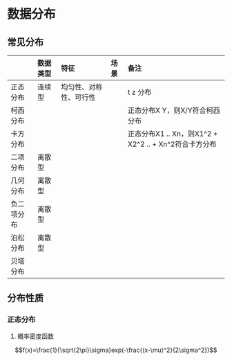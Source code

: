 # 数据分布

## 常见分布

|  | 数据类型 | 特征 | 场景 | 备注 |
| :--- | :--- | :--- | :--- | :--- |
| 正态分布 | 连续型 | 均匀性、对称性、可行性 |  | t  z 分布 |
| 柯西分布 |  |  |  | 正态分布X Y，则X/Y符合柯西分布 |
| 卡方分布 |  |  |  | 正态分布X1 .. Xn，则X1^2 + X2^2 .. + Xn^2符合卡方分布 |
| 二项分布 | 离散型 |  |  |  |
| 几何分布 | 离散型 |  |  |  |
| 负二项分布 | 离散型 |  |  |  |
| 泊松分布 | 离散型 |  |  |  |
| 贝塔分布 |  |  |  |  |

## 分布性质

### 正态分布

1. 概率密度函数

$$f(x)=\frac{1}{\sqrt{2\pi}\sigma}exp(-\frac{(x-\mu)^2}{2\sigma^2})$$

